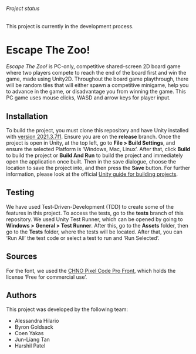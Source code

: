 ###### Project status
This project is currently in the development process.

# Escape The Zoo!
*Escape The Zoo!* is PC-only, competitive shared-screen 2D board game where two players compete to reach the end of the board first and win the game, made using Unity2D. Throughout the board game playthrough, there will be random tiles that will either spawn a competitive minigame, help you to advance in the game, or disadvantage you from winning the game.
This PC game uses mouse clicks, WASD and arrow keys for player input.

## Installation 
To build the project, you must clone this repository and have Unity installed with [version 2021.3.7f1](https://unity3d.com/unity/qa/lts-releases). Ensure you are on the **release** branch. Once the project is open in Unity, at the top left, go to **File > Build Settings**, and ensure the selected Platform is ‘Windows, Mac, Linux’. After that, click **Build** to build the project or **Build And Run** to build the project and immediately open the application once built. Then in the save dialogue, choose the location to save the project into, and then press the **Save** button. 
For further information, please look at the official [Unity guide for building projects](https://docs.unity3d.com/Manual/PublishingBuilds.html).

## Testing
We have used Test-Driven-Development (TDD) to create some of the features in this project. To access the tests, go to the **tests** branch of this repository. We used Unity Test Runner, which can be opened by going to **Windows > General > Test Runner**. After this, go to the **Assets** folder, then go to the **Tests** folder, where the tests will be located. After that, you can ‘Run All’ the test code or select a test to run and ‘Run Selected’.

## Sources
For the font, we used the [CHNO Pixel Code Pro Front](https://fontesk.com/chno-pixel-code-pro-font/), which holds the license ‘Free for commercial use’.

## Authors
This project was developed by the following team:
* Alessandra Hilario
* Byron Goldsack
* Coen Yakas
* Jun-Liang Tan
* Harshil Patel


